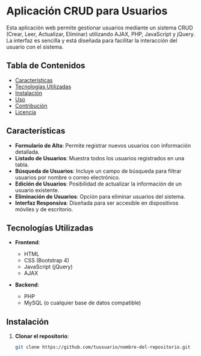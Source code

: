 # Aplicación CRUD para Usuarios

Esta aplicación web permite gestionar usuarios mediante un sistema CRUD (Crear, Leer, Actualizar, Eliminar) utilizando AJAX, PHP, JavaScript y jQuery. La interfaz es sencilla y está diseñada para facilitar la interacción del usuario con el sistema.

## Tabla de Contenidos

- [Características](#características)
- [Tecnologías Utilizadas](#tecnologías-utilizadas)
- [Instalación](#instalación)
- [Uso](#uso)
- [Contribución](#contribución)
- [Licencia](#licencia)

## Características

- **Formulario de Alta**: Permite registrar nuevos usuarios con información detallada.
- **Listado de Usuarios**: Muestra todos los usuarios registrados en una tabla.
- **Búsqueda de Usuarios**: Incluye un campo de búsqueda para filtrar usuarios por nombre o correo electrónico.
- **Edición de Usuarios**: Posibilidad de actualizar la información de un usuario existente.
- **Eliminación de Usuarios**: Opción para eliminar usuarios del sistema.
- **Interfaz Responsiva**: Diseñada para ser accesible en dispositivos móviles y de escritorio.

## Tecnologías Utilizadas

- **Frontend**:
  - HTML
  - CSS (Bootstrap 4)
  - JavaScript (jQuery)
  - AJAX

- **Backend**:
  - PHP
  - MySQL (o cualquier base de datos compatible)

## Instalación

1. **Clonar el repositorio**:
   ```bash
   git clone https://github.com/tuusuario/nombre-del-repositorio.git
